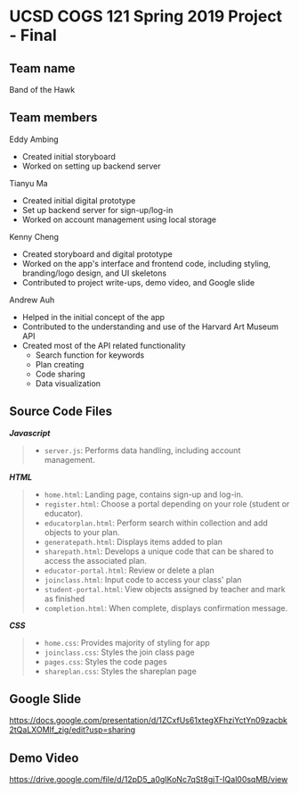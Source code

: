 # UCSD COGS 121 Spring 2019 Project - Final
## Team name
Band of the Hawk
## Team members
Eddy Ambing
- Created initial storyboard
- Worked on setting up backend server

Tianyu Ma
- Created initial digital prototype
- Set up backend server for sign-up/log-in
- Worked on account management using local storage

Kenny Cheng
- Created storyboard and digital prototype
- Worked on the app's interface and frontend code, including styling, branding/logo design, and UI skeletons
- Contributed to project write-ups, demo video, and Google slide

Andrew Auh
- Helped in the initial concept of the app
- Contributed to the understanding and use of the Harvard Art Museum API
- Created most of the API related functionality
    - Search function for keywords
    - Plan creating
    - Code sharing
    - Data visualization

## Source Code Files  
***Javascript***  
>* `server.js`: Performs data handling, including account management.
  
***HTML***
>* `home.html`: Landing page, contains sign-up and log-in.
>* `register.html`: Choose a portal depending on your role (student or educator).
>* `educatorplan.html`: Perform search within collection and add objects to your plan.
>* `generatepath.html`: Displays items added to plan 
>* `sharepath.html`: Develops a unique code that can be shared to access the associated plan.
>* `educator-portal.html`: Review or delete a plan
>* `joinclass.html`: Input code to access your class' plan
>* `student-portal.html`: View objects assigned by teacher and mark as finished 
>* `completion.html`: When complete, displays confirmation message.
  
***CSS***
>* `home.css`: Provides majority of styling for app
>* `joinclass.css`: Styles the join class page
>* `pages.css`: Styles the code pages
>* `shareplan.css`: Styles the shareplan page

## Google Slide   
https://docs.google.com/presentation/d/1ZCxfUs61xtegXFhziYctYn09zacbk2tQaLXOMIf_zig/edit?usp=sharing

## Demo Video  
https://drive.google.com/file/d/12pD5_a0gIKoNc7qSt8gjT-IQal00sqMB/view
